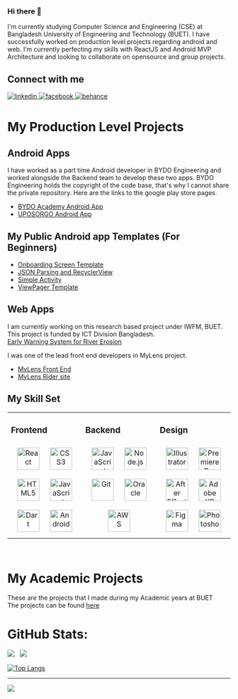 ### Hi there 👋

I'm currently studying Computer Science and Engineering (CSE) at Bangladesh University of Engineering and Technology (BUET). I have successfully worked on production level projects regarding android and web. I’m currently perfecting my skills with ReactJS and Android MVP Architecture and looking to collaborate on opensource and group projects.


## Connect with me  

<a href="https://www.linkedin.com/in/anupbhowmik21/" target="_blank">
<img src=https://img.shields.io/badge/linkedin-%231E77B5.svg?&style=for-the-badge&logo=linkedin&logoColor=white alt=linkedin style="margin-bottom: 5px;" />
</a>
<a href="https://www.facebook.com/anupbhowmik21/" target="_blank">
<img src=https://img.shields.io/badge/facebook-%232E87FB.svg?&style=for-the-badge&logo=facebook&logoColor=white alt=facebook style="margin-bottom: 5px;" />
</a>
<a href="https://www.behance.net/anupbhowmik" target="_blank">
<img src=https://img.shields.io/badge/behance-%23191919.svg?&style=for-the-badge&logo=behance&logoColor=white alt=behance style="margin-bottom: 5px;" />
</a> 
<br/>  

# My Production Level Projects
## Android Apps
I have worked as a part time Android developer in BYDO Engineering and worked alongside the Backend team to develop these two apps. BYDO Engineering holds the copyright of the code base, that's why I cannot share the private repository. Here are the links to the google play store pages.
- [BYDO Academy Android App](https://play.google.com/store/apps/details?id=com.suffixit.bydo&hl=en&gl=US)
- [UPOSORGO Android App](https://play.google.com/store/apps/details?id=com.uposorgo.uposorgo&hl=en&gl=US)

## My Public Android app Templates (For Beginners)
- [Onboarding Screen Template](https://github.com/Anupznk/SplashScreen-Onboarding-Android)
- [JSON Parsing and RecyclerView](https://github.com/Anupznk/JSON-Parsing-Android)
- [Simple Activity](https://github.com/Anupznk/Simple-Activity-Android)
- [ViewPager Template](https://github.com/Anupznk/ViewPager-Android/)

## Web Apps
I am currently working on this research based project under IWFM, BUET. This project is funded by ICT Division Bangladesh. <br>
[Early Warning System for River Erosion](https://early-warning-river-erosion.netlify.app/)


I was one of the lead front end developers in MyLens project.
- [MyLens Front End](https://github.com/Anupznk/myLens-FrontEnd)
- [MyLens Rider site](https://github.com/Anupznk/mylens-rider)


## My Skill Set  
<table><tr><td valign="top" width="33%">

### Frontend  
<div align="center">  
<a href="https://reactjs.org/" target="_blank"><img style="margin: 10px" src="https://profilinator.rishav.dev/skills-assets/react-original-wordmark.svg" alt="React" height="50" /></a>  
<a href="https://www.w3schools.com/css/" target="_blank"><img style="margin: 10px" src="https://profilinator.rishav.dev/skills-assets/css3-original-wordmark.svg" alt="CSS3" height="50" /></a>  
<a href="https://en.wikipedia.org/wiki/HTML5" target="_blank"><img style="margin: 10px" src="https://profilinator.rishav.dev/skills-assets/html5-original-wordmark.svg" alt="HTML5" height="50" /></a>  
<a href="https://www.javascript.com/" target="_blank"><img style="margin: 10px" src="https://profilinator.rishav.dev/skills-assets/javascript-original.svg" alt="JavaScript" height="50" /></a>  
<a href="https://dart.dev/" target="_blank"><img style="margin: 10px" src="https://profilinator.rishav.dev/skills-assets/dartlang-icon.svg" alt="Dart" height="50" /></a>  
<a href="https://www.android.com/intl/en_in/" target="_blank"><img style="margin: 10px" src="https://profilinator.rishav.dev/skills-assets/android-original-wordmark.svg" alt="Android" height="50" /></a>  
</div>

</td><td valign="top" width="33%">



### Backend  
<div align="center">  
<a href="https://www.javascript.com/" target="_blank"><img style="margin: 10px" src="https://profilinator.rishav.dev/skills-assets/javascript-original.svg" alt="JavaScript" height="50" /></a>  
<a href="https://nodejs.org/" target="_blank"><img style="margin: 10px" src="https://profilinator.rishav.dev/skills-assets/nodejs-original-wordmark.svg" alt="Node.js" height="50" /></a>  
<a href="https://github.com/" target="_blank"><img style="margin: 10px" src="https://profilinator.rishav.dev/skills-assets/git-scm-icon.svg" alt="Git" height="50" /></a>  
<a href="https://www.oracle.com/in/index.html" target="_blank"><img style="margin: 10px" src="https://profilinator.rishav.dev/skills-assets/oracle-original.svg" alt="Oracle" height="50" /></a>  
<a href="https://aws.amazon.com/" target="_blank"><img style="margin: 10px" src="https://profilinator.rishav.dev/skills-assets/amazonwebservices-original-wordmark.svg" alt="AWS" height="50" /></a>  
</div>

</td><td valign="top" width="33%">



### Design  
<div align="center">  
<a href="https://www.adobe.com/in/products/illustrator.html" target="_blank"><img style="margin: 10px" src="https://profilinator.rishav.dev/skills-assets/adobe_illustrator-icon.svg" alt="Illustrator" height="50" /></a>  
<a href="https://www.adobe.com/in/products/premiere.html" target="_blank"><img style="margin: 10px" src="https://profilinator.rishav.dev/skills-assets/adobepremierepro.png" alt="Premiere Pro" height="50" /></a>  
<a href="https://www.adobe.com/in/products/aftereffects.html" target="_blank"><img style="margin: 10px" src="https://profilinator.rishav.dev/skills-assets/aftereffects.png" alt="After Effects" height="50" /></a>  
<a href="https://www.adobe.com/in/products/xd.html" target="_blank"><img style="margin: 10px" src="https://profilinator.rishav.dev/skills-assets/adobexd.png" alt="Adobe XD" height="50" /></a>  
<a href="https://www.figma.com/" target="_blank"><img style="margin: 10px" src="https://profilinator.rishav.dev/skills-assets/figma-icon.svg" alt="Figma" height="50" /></a>  
<a href="https://www.adobe.com/in/products/photoshop.html" target="_blank"><img style="margin: 10px" src="https://profilinator.rishav.dev/skills-assets/photoshop-plain.svg" alt="Photoshop" height="50" /></a>  
</div>

</td></tr></table>  

<br/>  

# My Academic Projects
These are the projects that I made during my Academic years at BUET <br>
The projects can be found [here](https://github.com/Anupznk/Academic-Projects-BUET/tree/main)



# GitHub Stats:
![](https://github-readme-stats.vercel.app/api?username=anupznk&theme=dark&hide_border=false&include_all_commits=true&count_private=true)     &nbsp;
![](https://github-readme-streak-stats.herokuapp.com/?user=anupznk&theme=dark&hide_border=false)

[![Top Langs](https://github-readme-stats.vercel.app/api/top-langs?username=anupznk&count_private=true&show_icons=true&theme=dark)](https://github.com/anuraghazra/github-readme-stats)

<!-- ## 🏆 GitHub Trophies
![](https://github-profile-trophy.vercel.app/?username=anupznk&theme=darkhub&no-frame=false&no-bg=true&margin-w=4)
 -->

---
[![](https://visitcount.itsvg.in/api?id=anupznk&icon=0&color=0)](https://visitcount.itsvg.in)
